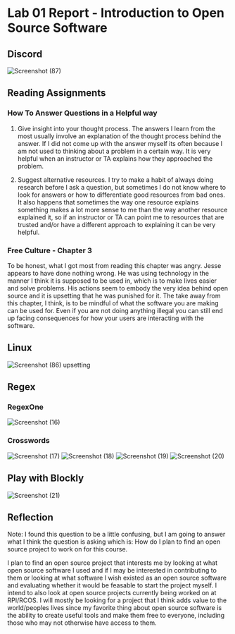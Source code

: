 # Lab 01 Report - Introduction to Open Source Software

## Discord
![Screenshot (87)](https://user-images.githubusercontent.com/63828111/106549124-50708200-64de-11eb-9c83-73a8c84af132.png)

## Reading Assignments
### How To Answer Questions in a Helpful way
1. Give insight into your thought process. The answers I learn from the most usually involve an explanation of the thought process behind the answer. If I did not come up with the answer myself its often because I am not used to thinking about a problem in a certain way. It is very helpful when an instructor or TA explains how they approached the problem.

2. Suggest alternative resources. I try to make a habit of always doing research before I ask a question, but sometimes I do not know where to look for answers or how to differentiate good resources from bad ones. It also happens that sometimes the way one resource explains something makes a lot more sense to me than the way another resource explained it, so if an instructor or TA can point me to resources that are trusted and/or have a different approach to explaining it can be very helpful.

### Free Culture - Chapter 3
To be honest, what I got most from reading this chapter was angry. Jesse appears to have done nothing wrong. He was using technology in the manner I think it is supposed to be used in, which is to make lives easier and solve problems. His actions seem to embody the very idea behind open source and it is upsetting that he was punished for it. The take away from this chapter, I think, is to be mindful of what the software you are making can be used for. Even if you are not doing anything illegal you can still end up facing consequences for how your users are interacting with the software. 

## Linux
![Screenshot (86)](https://user-images.githubusercontent.com/63828111/106548786-a2fd6e80-64dd-11eb-9650-302c70ce9cdf.png)
upsetting

## Regex
### RegexOne
![Screenshot (16)](https://user-images.githubusercontent.com/63828111/106550623-79dedd00-64e1-11eb-9ce6-3ed375e0a738.png)

### Crosswords
![Screenshot (17)](https://user-images.githubusercontent.com/63828111/106552359-31292300-64e5-11eb-9fb7-2c8110c97e4f.png)
![Screenshot (18)](https://user-images.githubusercontent.com/63828111/106552404-4bfb9780-64e5-11eb-9055-252703e49bbe.png)
![Screenshot (19)](https://user-images.githubusercontent.com/63828111/106552438-5a49b380-64e5-11eb-90b3-264a9cb26651.png)
![Screenshot (20)](https://user-images.githubusercontent.com/63828111/106552460-66ce0c00-64e5-11eb-9840-77e360de30aa.png)



## Play with Blockly
![Screenshot (21)](https://user-images.githubusercontent.com/63828111/106553066-94678500-64e6-11eb-99fa-bce2f1a285e8.png)

## Reflection
Note: I found this question to be a little confusing, but I am going to answer what I think the question is asking which is: How do I plan to find an open source project to work on for this course.

I plan to find an open source project that interests me by looking at what open source software I used and if I may be interested in contributing to them or looking at what software I wish existed as an open source software and evaluating whether it would be feasable to start the project myself. I intend to also look at open source projects currently being worked on at RPI/RCOS. I will mostly be looking for a project that I think adds value to the world/peoples lives since my favorite thing about open source software is the ability to create useful tools and make them free to everyone, including those who may not otherwise have access to them.
